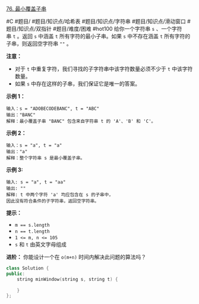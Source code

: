 [76. 最小覆盖子串](https://leetcode.cn/problems/minimum-window-substring/)

#C #题目/ #题目/知识点/哈希表 #题目/知识点/字符串 #题目/知识点/滑动窗口 #题目/知识点/双指针 #题目/难度/困难 #hot100
给你一个字符串 `s` 、一个字符串 `t` 。返回 `s` 中涵盖 `t` 所有字符的最小子串。如果 `s` 中不存在涵盖 `t` 所有字符的子串，则返回空字符串 `""` 。

**注意：**

- 对于 `t` 中重复字符，我们寻找的子字符串中该字符数量必须不少于 `t` 中该字符数量。
- 如果 `s` 中存在这样的子串，我们保证它是唯一的答案。

**示例 1：**

	输入：s = "ADOBECODEBANC", t = "ABC"
	输出："BANC"
	解释：最小覆盖子串 "BANC" 包含来自字符串 t 的 'A'、'B' 和 'C'。

**示例 2：**

	输入：s = "a", t = "a"
	输出："a"
	解释：整个字符串 s 是最小覆盖子串。

**示例 3:**

	输入: s = "a", t = "aa"
	输出: ""
	解释: t 中两个字符 'a' 均应包含在 s 的子串中，
	因此没有符合条件的子字符串，返回空字符串。

**提示：**

- `m == s.length`
- `n == t.length`
- `1 <= m, n <= 105`
- `s` 和 `t` 由英文字母组成

**进阶：** 你能设计一个在 `o(m+n)` 时间内解决此问题的算法吗？


```cpp
class Solution {
public:
    string minWindow(string s, string t) {
        
    }
};
```
